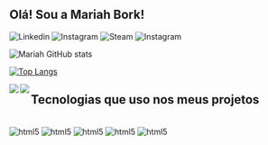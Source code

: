 ## Olá! Sou a Mariah Bork!

![Linkedin](https://img.shields.io/badge/LinkedIn-0077B5?style=for-the-badge&logo=linkedin&logoColor=white)
![Instagram](https://img.shields.io/badge/Instagram-E4405F?style=for-the-badge&logo=instagram&logoColor=white)
![Steam](https://img.shields.io/badge/Steam-000000?style=for-the-badge&logo=steam&logoColor=white)
![Instagram](https://img.shields.io/badge/Discord-7289DA?style=for-the-badge&logo=discord&logoColor=white)

![Mariah GitHub stats](https://github-readme-stats.vercel.app/api?username=MariahBork&show_icons=true&theme=dark)

[![Top Langs](https://github-readme-stats.vercel.app/api/top-langs/?username=MariahBork )](https://github.com/MariahBork/github-readme-stats)


<a href="https://github.com/MariahBork/github-readme-stats">
  <img align="left" src="https://github-readme-stats.vercel.app/api/pin/?username=MariahBork&repo=github-readme-stats" />
</a>
<a href="https://github.com/MariahBork/convoychat">
  <img align="left" src="https://github-readme-stats.vercel.app/api/pin/?username=MariahBork&repo=convoychat" />
</a>


## Tecnologias que uso nos meus projetos

<div style="display: inline_block"><br/>
<img align="center" alt="html5" src="https://img.shields.io/badge/Python-3776AB?style=for-the-badge&logo=python&logoColor=white" />
<img align="center" alt="html5" src="https://img.shields.io/badge/HTML5-E34F26?style=for-the-badge&logo=html5&logoColor=white" />
<img align="center" alt="html5" src="https://img.shields.io/badge/PHP-777BB4?style=for-the-badge&logo=php&logoColor=white" />
<img align="center" alt="html5" src="https://img.shields.io/badge/Dart-0175C2?style=for-the-badge&logo=dart&logoColor=white" />
<img align="center" alt="html5" src="https://img.shields.io/badge/MySQL-00000F?style=for-the-badge&logo=mysql&logoColor=white" />
<div/>


